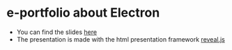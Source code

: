 # e-portfolio about Electron

- You can find the slides [here](https://lorenzseufert.github.io/DHBW-SE-e-portfolio/)
- The presentation is made with the html presentation framework [reveal.js](https://revealjs.com/)
